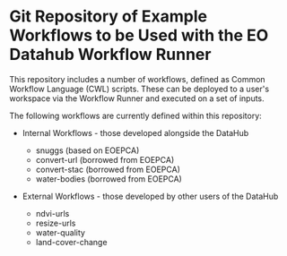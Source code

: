 # Git Repository of Example Workflows to be Used with the EO Datahub Workflow Runner
This repository includes a number of workflows, defined as Common Workflow Language (CWL) scripts. These can be deployed to a user's workspace via the Workflow Runner and executed on a set of inputs.

The following workflows are currently defined within this repository:
- Internal Workflows - those developed alongside the DataHub
  - snuggs (based on EOEPCA)
  - convert-url (borrowed from EOEPCA)
  - convert-stac (borrowed from EOEPCA)
  - water-bodies (borrowed from EOEPCA)

- External Workflows - those developed by other users of the DataHub
  - ndvi-urls
  - resize-urls
  - water-quality
  - land-cover-change
